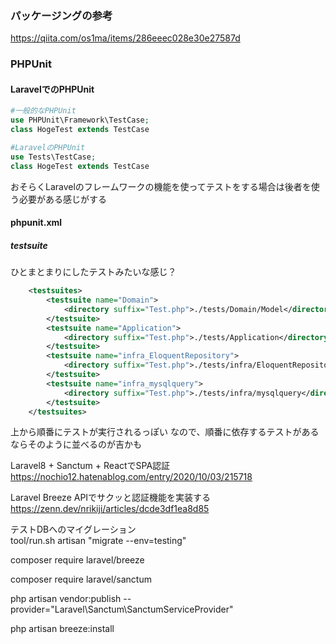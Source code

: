 ### パッケージングの参考
https://qiita.com/os1ma/items/286eeec028e30e27587d

### PHPUnit

#### LaravelでのPHPUnit

```php
#一般的なPHPUnit
use PHPUnit\Framework\TestCase;
class HogeTest extends TestCase

#LaravelのPHPUnit
use Tests\TestCase;
class HogeTest extends TestCase
```
おそらくLaravelのフレームワークの機能を使ってテストをする場合は後者を使う必要がある感じがする


#### phpunit.xml

##### testsuite
ひとまとまりにしたテストみたいな感じ？
```xml
    <testsuites>
        <testsuite name="Domain">
            <directory suffix="Test.php">./tests/Domain/Model</directory>
        </testsuite>
        <testsuite name="Application">
            <directory suffix="Test.php">./tests/Application</directory>
        </testsuite>
        <testsuite name="infra_EloquentRepository">
            <directory suffix="Test.php">./tests/infra/EloquentRepository</directory>
        </testsuite>
        <testsuite name="infra_mysqlquery">
            <directory suffix="Test.php">./tests/infra/mysqlquery</directory>
        </testsuite>
    </testsuites>
```
上から順番にテストが実行されるっぽい
なので、順番に依存するテストがあるならそのように並べるのが吉かも


Laravel8 + Sanctum + ReactでSPA認証  
https://nochio12.hatenablog.com/entry/2020/10/03/215718

Laravel Breeze APIでサクッと認証機能を実装する  
https://zenn.dev/nrikiji/articles/dcde3df1ea8d85

テストDBへのマイグレーション   
tool/run.sh artisan "migrate --env=testing"



composer require laravel/breeze

composer require laravel/sanctum

php artisan vendor:publish --provider="Laravel\Sanctum\SanctumServiceProvider"

php artisan breeze:install